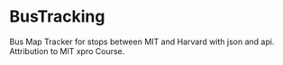 # BusTracking
Bus Map Tracker for stops between MIT and Harvard with json and api.  Attribution to MIT xpro Course.
